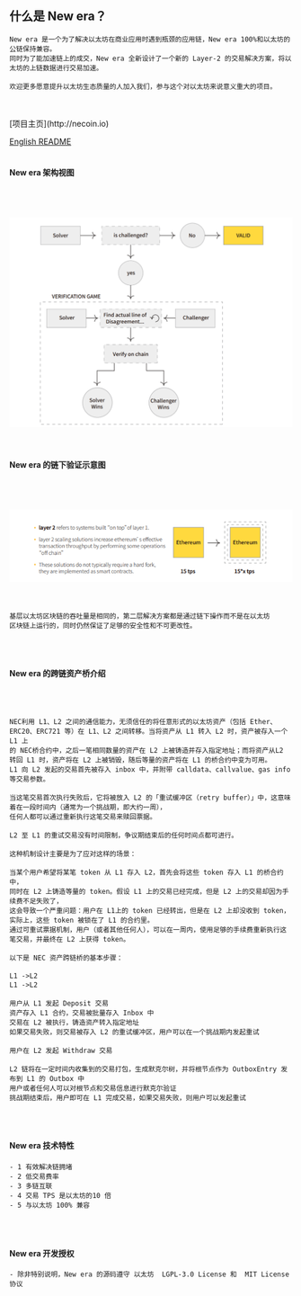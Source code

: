 <br>
<br>

## 什么是 New era？



```
New era 是一个为了解决以太坊在商业应用时遇到瓶颈的应用链，New era 100%和以太坊的公链保持兼容。
同时为了能加速链上的成交，New era 全新设计了一个新的 Layer-2 的交易解决方案，将以太坊的上链数据进行交易加速。

欢迎更多愿意提升以太坊生态质量的人加入我们，参与这个对以太坊来说意义重大的项目。
```

<br>
<br>
[项目主页](http://necoin.io)   

[English README](/README_EN.md) 
<br>
<br>

#### New era 架构视图

<br>
<br>
<br>

<div align="center">
<img src=https://github.com/neccoin/resource/blob/main/img/architecture.png />
</div>

<br>
<br>

#### New era 的链下验证示意图

<br>
<br>
<br>

<div align="left">
<img src=https://github.com/neccoin/resource/blob/main/img/layer2.png />
</div>

<br>
<br>

```
基层以太坊区块链的吞吐量是相同的，第二层解决方案都是通过链下操作而不是在以太坊
区块链上运行的，同时仍然保证了足够的安全性和不可更改性。
```

<br>
<br>

#### New era 的跨链资产桥介绍

<br>
<br>

```
NEC利用 L1、L2 之间的通信能力，无须信任的将任意形式的以太坊资产（包括 Ether、ERC20、ERC721 等）在 L1、L2 之间转移。当将资产从 L1 转入 L2 时，资产被存入一个 L1 上
的 NEC桥合约中，之后一笔相同数量的资产在 L2 上被铸造并存入指定地址；而将资产从L2 转回 L1 时，资产将在 L2 上被销毁，随后等量的资产将在 L1 的桥合约中变为可用。
L1 向 L2 发起的交易首先被存入 inbox 中，并附带 calldata、callvalue、gas info 等交易参数。

当这笔交易首次执行失败后，它将被放入 L2 的「重试缓冲区（retry buffer）」中，这意味着在一段时间内（通常为一个挑战期，即大约一周），
任何人都可以通过重新执行这笔交易来赎回票据。

L2 至 L1 的重试交易没有时间限制，争议期结束后的任何时间点都可进行。

这种机制设计主要是为了应对这样的场景：

当某个用户希望将某笔 token 从 L1 存入 L2，首先会将这些 token 存入 L1 的桥合约中，
同时在 L2 上铸造等量的 token。假设 L1 上的交易已经完成，但是 L2 上的交易却因为手续费不足失败了，
这会导致一个严重问题：用户在 L1上的 token 已经转出，但是在 L2 上却没收到 token，实际上，这些 token 被锁在了 L1 的合约里。
通过可重试票据机制，用户（或者其他任何人），可以在一周内，使用足够的手续费重新执行这笔交易，并最终在 L2 上获得 token。

以下是 NEC 资产跨链桥的基本步骤：

L1 ->L2
L1 ->L2

用户从 L1 发起 Deposit 交易
资产存入 L1 合约，交易被批量存入 Inbox 中
交易在 L2 被执行，铸造资产转入指定地址
如果交易失败，则交易被存入 L2 的重试缓冲区，用户可以在一个挑战期内发起重试

用户在 L2 发起 Withdraw 交易

L2 链将在一定时间内收集到的交易打包，生成默克尔树，并将根节点作为 OutboxEntry 发
布到 L1 的 Outbox 中
用户或者任何人可以对根节点和交易信息进行默克尔验证
挑战期结束后，用户即可在 L1 完成交易，如果交易失败，则用户可以发起重试
```

<br>
<br>


####  New era 技术特性


```
- 1 有效解决链拥堵
- 2 低交易费率
- 3 多链互联
- 4 交易 TPS 是以太坊的10 倍
- 5 与以太坊 100% 兼容
```
<br>
<br>

#### New era 开发授权
```
- 除非特别说明，New era 的源码遵守 以太坊  LGPL-3.0 License 和  MIT License 协议
```

